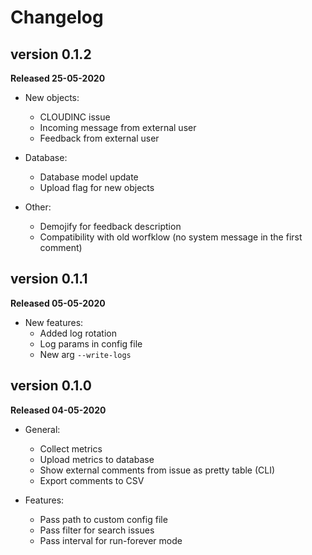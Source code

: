 # Changelog

## version 0.1.2
  
**Released 25-05-2020**
  
* New objects:  
    * CLOUDINC issue  
    * Incoming message from external user  
    * Feedback from external user  
  
* Database:  
    * Database model update  
    * Upload flag for new objects  
  
* Other:  
    * Demojify for feedback description  
    * Compatibility with old worfklow (no system message in the first comment)  
  
## version 0.1.1
  
**Released 05-05-2020**  
  
* New features:  
    * Added log rotation  
    * Log params in config file  
    * New arg `--write-logs`  
  
## version 0.1.0
  
**Released 04-05-2020**   
  
* General:  
    * Collect metrics  
    * Upload metrics to database  
    * Show external comments from issue as pretty table (CLI)  
    * Export comments to CSV  

* Features:  
    * Pass path to custom config file  
    * Pass filter for search issues  
    * Pass interval for run-forever mode  

